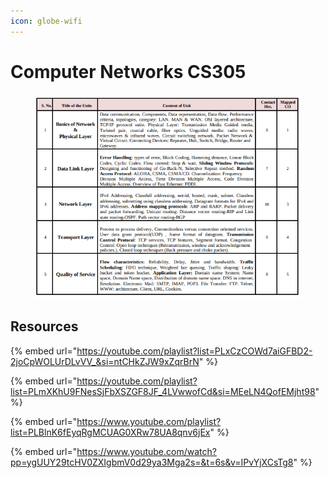 ```yaml
---
icon: globe-wifi
---
```


# Computer Networks CS305

<figure><img src="../.gitbook/assets/image.png" alt=""><figcaption></figcaption></figure>

## Resources

{% embed url="https://youtube.com/playlist?list=PLxCzCOWd7aiGFBD2-2joCpWOLUrDLvVV_&si=ntCHkZJW9xZqrBrN" %}

{% embed url="https://youtube.com/playlist?list=PLmXKhU9FNesSjFbXSZGF8JF_4LVwwofCd&si=MEeLN4QofEMjht98" %}

{% embed url="https://www.youtube.com/playlist?list=PLBlnK6fEyqRgMCUAG0XRw78UA8qnv6jEx" %}

{% embed url="https://www.youtube.com/watch?pp=ygUUY29tcHV0ZXIgbmV0d29ya3Mga2s=&t=6s&v=IPvYjXCsTg8" %}



